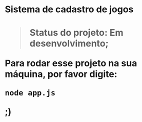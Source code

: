 <h1>Sistema de cadastro de jogos<h1>

>Status do projeto: Em desenvolvimento;

Para rodar esse projeto na sua máquina, por favor digite:

```
node app.js
```
;)